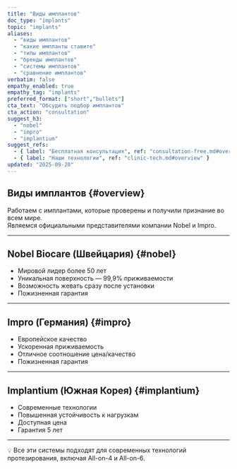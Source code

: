 ```yaml
---
title: "Виды имплантов"
doc_type: "implants"
topic: "implants"
aliases:
  - "виды имплантов"
  - "какие импланты ставите"
  - "типы имплантов"
  - "бренды имплантов"
  - "системы имплантов"
  - "сравнение имплантов"
verbatim: false
empathy_enabled: true
empathy_tag: "implants"
preferred_format: ["short","bullets"]
cta_text: "Обсудить подбор имплантов"
cta_action: "consultation"
suggest_h3:
  - "nobel"
  - "impro"
  - "implantium"
suggest_refs:
  - { label: "Бесплатная консультация", ref: "consultation-free.md#overview" }
  - { label: "Наши технологии", ref: "clinic-tech.md#overview" }
updated: "2025-09-20"
---
```


## Виды имплантов {#overview}
Работаем с имплантами, которые проверены и получили признание во всем мире.  
Являемся официальными представителями компании Nobel и Impro.  

---

## Nobel Biocare (Швейцария) {#nobel}
<!-- aliases: ["nobel имплант","nobel biocare","швейцарские импланты","nobel импланты","импланты nobel","nobel цена","nobel гарантия"] -->
- Мировой лидер более 50 лет  
- Уникальная поверхность — 99,9% приживаемости  
- Возможность жевать сразу после установки  
- Пожизненная гарантия  

---

## Impro (Германия) {#impro}
<!-- aliases: ["impro имплант","impro импланты","германские импланты","импланты impro","impro цена","impro гарантия","немецкие импланты"] -->
- Европейское качество  
- Ускоренная приживаемость  
- Отличное соотношение цена/качество  
- Пожизненная гарантия  

---

## Implantium (Южная Корея) {#implantium}
<!-- aliases: ["implantium имплант","implantium импланты","корейские импланты","импланты implantium","implantium цена","implantium гарантия","южнокорейские импланты"] -->
- Современные технологии  
- Повышенная устойчивость к нагрузкам  
- Доступная цена  
- Гарантия 5 лет  

---

💡 Все эти системы подходят для современных технологий протезирования, включая All-on-4 и All-on-6.  
